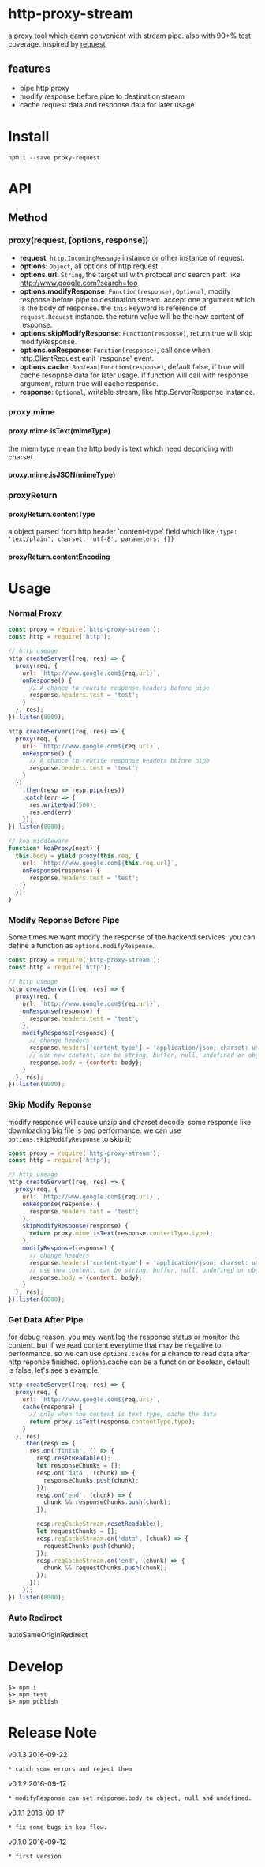 # http-proxy-stream

a proxy tool which damn convenient with stream pipe. also with 90+% test coverage. inspired by [request](https://github.com/request/request)

## features

* pipe http proxy
* modify response before pipe to destination stream
* cache request data and response data for later usage

# Install

    npm i --save proxy-request

# API

## Method

### proxy(request, [options, response])

- **request**: `http.IncomingMessage` instance or other instance of request.
- **options**: `Object`, all options of http.request.
- **options.url**: `String`, the target url with protocal and search part. like http://www.google.com?search=foo
- **options.modifyResponse**: `Function(response)`, `Optional`, modify response before pipe to destination stream. accept one argument which is the body of response. the `this` keyword is reference of `request.Request` instance. the return value will be the new content of response.
- **options.skipModifyResponse**: `Function(response)`, return true will skip modifyResponse.
- **options.onResponse**: `Function(response)`, call once when http.ClientRequest emit 'response' event.
- **options.cache**: `Boolean|Function(response)`, default false, if true will cache resopnse data for later usage. if function will call with response argument, return true will cache response.
- **response**: `Optional`, writable stream, like http.ServerResponse instance.

### proxy.mime

#### proxy.mime.isText(mimeType)
the miem type mean the http body is text which need deconding with charset

#### proxy.mime.isJSON(mimeType)


### proxyReturn

#### proxyReturn.contentType
a object parsed from http header 'content-type' field which like `{type: 'text/plain', charset: 'utf-8', parameters: {}}`

#### proxyReturn.contentEncoding


# Usage

### Normal Proxy

```javascript
const proxy = require('http-proxy-stream');
const http = require('http');

// http useage
http.createServer((req, res) => {
  proxy(req, {
    url: `http://www.google.com${req.url}`,
    onResponse() {
      // A chance to rewrite response headers before pipe
      response.headers.test = 'test';
    }
  }, res);
}).listen(8000);

http.createServer((req, res) => {
  proxy(req, {
    url: `http://www.google.com${req.url}`,
    onResponse() {
      // A chance to rewrite response headers before pipe
      response.headers.test = 'test';
    }
  })
    .then(resp => resp.pipe(res))
    .catch(err => {
      res.writeHead(500);
      res.end(err)
    });
}).listen(8000);

// koa middleware
function* koaProxy(next) {
  this.body = yield proxy(this.req, {
    url: `http://www.google.com${this.req.url}`,
    onResponse(response) {
      response.headers.test = 'test';
    }
  });
}
```

### Modify Reponse Before Pipe

Some times we want modify the response of the backend services. you can define a function as `options.modifyResponse`.

```javascript
const proxy = require('http-proxy-stream');
const http = require('http');

// http useage
http.createServer((req, res) => {
  proxy(req, {
    url: `http://www.google.com${req.url}`,
    onResponse(response) {
      response.headers.test = 'test';
    },
    modifyResponse(response) {
      // change headers
      response.headers['content-type'] = 'application/json; charset: utf8';
      // use new content, can be string, buffer, null, undefined or object;
      response.body = {content: body};
    }
  }, res);
}).listen(8000);
```

### Skip Modify Reponse
modify response will cause unzip and charset decode, some response like downloading big file is bad performance. we can use `options.skipModifyResponse` to skip it;

```javascript
const proxy = require('http-proxy-stream');
const http = require('http');

// http useage
http.createServer((req, res) => {
  proxy(req, {
    url: `http://www.google.com${req.url}`,
    onResponse(response) {
      response.headers.test = 'test';
    },
    skipModifyResponse(response) {
      return proxy.mime.isText(response.contentType.type);
    },
    modifyResponse(response) {
      // change headers
      response.headers['content-type'] = 'application/json; charset: utf8';
      // use new content, can be string, buffer, null, undefined or object;
      response.body = {content: body};
    }
  }, res);
}).listen(8000);
```

### Get Data After Pipe
for debug reason, you may want log the response status or monitor the content.
but if we read content everytime that may be negative to performance.
so we can use `options.cache` for a chance to read data after http reponse finished.
options.cache can be a function or boolean, default is false.
let's see a example.

```javascript
http.createServer((req, res) => {
  proxy(req, {
    url: `http://www.google.com${req.url}`,
    cache(response) {
      // only when the content is text type, cache the data
      return proxy.isText(response.contentType.type);
    }
  }, res)
    .then(resp => {
      res.on('finish', () => {
        resp.resetReadable();
        let responseChunks = [];
        resp.on('data', (chunk) => {
          responseChunks.push(chunk);
        });
        resp.on('end', (chunk) => {
          chunk && responseChunks.push(chunk);
        });

        resp.reqCacheStream.resetReadable();
        let requestChunks = [];
        resp.reqCacheStream.on('data', (chunk) => {
          requestChunks.push(chunk);
        });
        resp.reqCacheStream.on('end', (chunk) => {
          chunk && requestChunks.push(chunk);
        });
      });
    });
}).listen(8000);
```


### Auto Redirect
autoSameOriginRedirect


# Develop

    $> npm i
    $> npm test
    $> npm publish

# Release Note

v0.1.3 2016-09-22

    * catch some errors and reject them

v0.1.2 2016-09-17

    * modifyResponse can set response.body to object, null and undefined.

v0.1.1 2016-09-17

    * fix some bugs in koa flow.

v0.1.0 2016-09-12

    * first version
